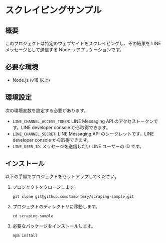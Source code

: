 # スクレイピングサンプル

## 概要

このプロジェクトは特定のウェブサイトをスクレイピングし、その結果を LINE メッセージとして送信する Node.js アプリケーションです。

## 必要な環境

- Node.js (v18 以上)

## 環境設定

次の環境変数を設定する必要があります。

- `LINE_CHANNEL_ACCESS_TOKEN`: LINE Messaging API のアクセストークンです。LINE developer console から取得できます。
- `LINE_CHANNEL_SECRET`: LINE Messaging API のシークレットです。LINE developer console から取得できます。
- `LINE_USER_ID`: メッセージを送信したい LINE ユーザーの ID です。

## インストール

以下の手順でプロジェクトをセットアップしてください。

1. プロジェクトをクローンします。

   ```
   git clone git@github.com:tamo-tmry/scraping-sample.git
   ```

2. プロジェクトのディレクトリに移動します。

   ```
   cd scraping-sample
   ```

3. 必要なパッケージをインストールします。

   ```
   npm install
   ```
